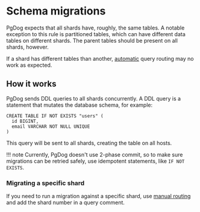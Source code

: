 # Schema migrations

PgDog expects that all shards have, roughly, the same tables. A notable exception to this rule is partitioned tables,
which can have different data tables on different shards. The parent tables should be present on all shards, however.

If a shard has different tables than another, [automatic](query-routing.md) query routing may no work as expected.

## How it works

PgDog sends DDL queries to all shards concurrently. A DDL query is a statement that mutates the database schema, for example:

```postgresql
CREATE TABLE IF NOT EXISTS "users" (
  id BIGINT,
  email VARCHAR NOT NULL UNIQUE
)
```

This query will be sent to all shards, creating the table on all hosts.

!!! note
    Currently, PgDog doesn't use
    2-phase commit, so to make sure migrations can be retried safely,
    use idempotent statements, like `IF NOT EXISTS`.

### Migrating a specific shard

If you need to run a migration against a specific shard, use [manual routing](manual-routing.md) and add the shard number
in a query comment.
